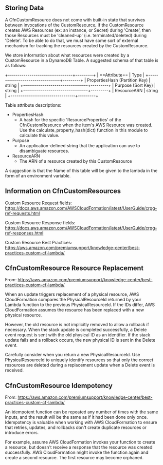 
## Storing Data

A CfnCustomResource does not come with built-in state that survives between
invocations of the CustomResource.
If the CustomResource creates AWS Resources (ex: an instance, or Secret) during 'Create',
then those Resources must be 'cleaned-up' (i.e. terminated/deleted) during 'Delete'.
To be able to do that, we must have some sort of external mechanism for tracking the
resources created by the CustomResource.

We store information about what resources were created by a CustomResource
in a DynamoDB Table. A suggested schema of that table is as follows:

+---------------------------------+---------+
|  ==Attribute==                  |  Type   |
+---------------------------------+---------+
| PropertiesHash (Partition Key)  | string  |
+---------------------------------+---------+
| Purpose (Sort Key)              | string  |
+---------------------------------+---------+
| ResourceARN                     | string  |
+---------------------------------+---------+

Table attribute descriptions:
 * PropertiesHash
     - A hash for the specific 'ResourceProperties' of the CfnCustomResource when
       the item's AWS Resource was created. Use the calculate_property_hash(dict)
       function in this module to calculate this value.
 * Purpose
     - An application-defined string that the application can use to disambiguate
       resources.
 * ResourceARN
     - The ARN of a resource created by this CustomResource

A suggestion is that the Name of this table will be given to the lambda in
the form of an environment variable.

## Information on CfnCustomResources

Custom Resource Request fields:
  https://docs.aws.amazon.com/AWSCloudFormation/latest/UserGuide/crpg-ref-requests.html

Custom Resource Response fields:
  https://docs.aws.amazon.com/AWSCloudFormation/latest/UserGuide/crpg-ref-responses.html

Custom Resource Best Practices:
  https://aws.amazon.com/premiumsupport/knowledge-center/best-practices-custom-cf-lambda/

## CfnCustomResource Resource Replacement

From: https://aws.amazon.com/premiumsupport/knowledge-center/best-practices-custom-cf-lambda/

When an update triggers replacement of a physical resource, AWS CloudFormation compares the PhysicalResourceId returned by your Lambda function to the previous PhysicalResourceId. If the IDs differ, AWS CloudFormation assumes the resource has been replaced with a new physical resource.

However, the old resource is not implicitly removed to allow a rollback if necessary. When the stack update is completed successfully, a Delete event request is sent with the old physical ID as an identifier. If the stack update fails and a rollback occurs, the new physical ID is sent in the Delete event.

Carefully consider when you return a new PhysicalResourceId. Use PhysicalResourceId to uniquely identify resources so that only the correct resources are deleted during a replacement update when a Delete event is received.

## CfnCustomResource Idempotency

From: https://aws.amazon.com/premiumsupport/knowledge-center/best-practices-custom-cf-lambda/

An idempotent function can be repeated any number of times with the same inputs, and the result will be the same as if it had been done only once. Idempotency is valuable when working with AWS CloudFormation to ensure that retries, updates, and rollbacks don't create duplicate resources or introduce errors.

For example, assume AWS CloudFormation invokes your function to create a resource, but doesn't receive a response that the resource was created successfully. AWS CloudFormation might invoke the function again and create a second resource. The first resource may become orphaned.
